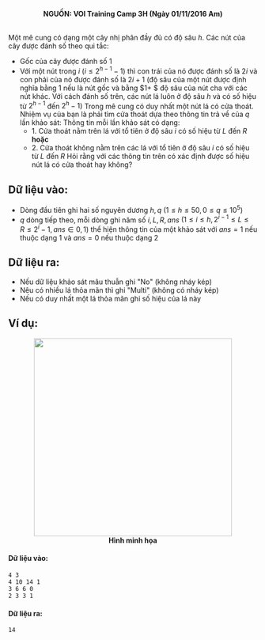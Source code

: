 **<center>NGUỒN: VOI Training Camp 3H  (Ngày 01/11/2016 Am)</center>**
<br>

Một mê cung có dạng một cây nhị phân đầy đủ có độ sâu $h$. Các nút của cây được đánh số theo qui tắc:
- Gốc của cây được đánh số $1$
- Với một nút trong $i$ $\left(i≤2^{h-1}-1\right)$ thì con trái của nó được đánh số là $2i$ và con phải của nó được đánh số là $2i+1$
(độ sâu của một nút được định nghĩa bằng $1$ nếu là nút gốc và bằng $1+ $ độ sâu của nút cha với các nút khác. Với cách đánh số trên, các nút lá luôn ở độ sâu $h$ và có số hiệu từ $2^{h-1}$ đến $2^h-1$)
Trong mê cung có duy nhất một nút lá có cửa thoát. Nhiệm vụ của bạn là phải tìm cửa thoát dựa theo thông tin trả về của $q$ lần khảo sát: Thông tin mỗi lần khảo sát có dạng:
    - $1$. Cửa thoát nằm trên lá với tổ tiên ở độ sâu $i$ có số hiệu từ $L$ đến $R$
    **hoặc**
    - $2$. Cửa thoát không nằm trên các lá với tổ tiên ở độ sâu $i$ có số hiệu từ $L$ đến $R$
Hỏi rằng với các thông tin trên có xác định được số hiệu nút lá có cửa thoát hay không?
## Dữ liệu vào:
- Dòng đầu tiên ghi hai số nguyên dương $h,q$ $\left(1≤h≤50,0≤q≤10^5\right)$
- $q$ dòng tiếp theo, mỗi dòng ghi năm số $i,L,R,ans$ $\left(1≤i≤h,2^{i-1}≤L≤R≤2^i-1, ans∈{0,1}\right)$ thể hiện thông tin của một khảo sát với $ans=1$ nếu thuộc dạng $1$ và $ans=0$ nếu thuộc dạng $2$
## Dữ liệu ra:
- Nếu dữ liệu khảo sát mâu thuẫn ghi "No" (không nháy kép)
- Nêu có nhiều lá thỏa mãn thì ghi "Multi" (không có nháy kép)
- Nếu có duy nhất một lá thỏa mãn ghi số hiệu của lá này
## Ví dụ:
<center><img src="/images/problems/1040/exit.png", width=400px></center>
<center><b>Hình minh họa</b></center>

#### Dữ liệu vào:
```
4 3
4 10 14 1
3 6 6 0
2 3 3 1
```

#### Dữ liệu ra:
```
14
```